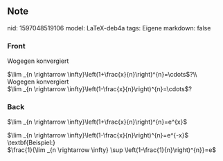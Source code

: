 ## Note
nid: 1597048519106
model: LaTeX-deb4a
tags: Eigene
markdown: false

### Front
Wogegen konvergiert
<div>
  $\lim _{n \rightarrow
  \infty}\left(1+\frac{x}{n}\right)^{n}=\cdots$?\\
</div>
<div>
  Wogegen konvergiert
</div>
<div>
  $\lim _{n \rightarrow
  \infty}\left(1-\frac{x}{n}\right)^{n}=\cdots$?
</div>

### Back
$\lim _{n \rightarrow \infty}\left(1+\frac{x}{n}\right)^{n}=e^{x}$
<div>
  $\lim _{n \rightarrow
  \infty}\left(1-\frac{x}{n}\right)^{n}=e^{-x}$
  <div>
    \textbf{Beispiel:}
  </div>
  <div>
    $\frac{1}{\lim _{n \rightarrow \infty} \sup
    \left(1-\frac{1}{n}\right)^{n}}=e$
  </div>
</div>
